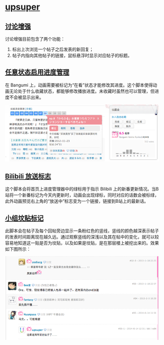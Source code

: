# [upsuper](http://bangumi.tv/user/upsuper)

## [讨论增强](topic_enhancement.user.js?raw=true)

讨论增强目前包含了两个功能：

1. 标出上次浏览一个帖子之后发表的新回复；
2. 帖子内指向其他帖子的链接，鼠标悬浮时显示对应帖子的标题。

## [任意状态启用进度管理](ep_status_enabler.user.js?raw=true)

在 Bangumi 上，动画需要被标记为“在看”状态才能修改其进度。这个脚本使得动画无论处于什么收藏状态，都能够修改播放进度。未收藏时虽然也可以管理，但进度不会被显示出来。

![Screenshot](images/screenshot_ep_status_enabler.png "Screenshot")

## [Bilibili 放送标志](bilibili_onair.user.js?raw=true)

这个脚本会将首页上进度管理器中的绿标用于指示 Bilibili 上的新番更新情况。当B站将一个新番标记为今天内更新时，动画会出现绿标，同时对应的话数会被标绿，此外动画预览右上角的“放送中”标志变为一个链接，链接到B站上的最新话。

## [小组坟贴标记](mark_old_topic.user.js?raw=true)

此脚本会在帖子及每个回帖旁边显示一条粉红色的竖线，竖线的颜色越深表示帖子的发表时间距离现在越久远。通过观察竖线的深浅以及其在帖中的变化，就可以较容易地知道这一贴是否为坟贴，以及如果是坟贴，是在那层楼上被挖出来的。效果如下图所示：

![Screenshot](images/screenshot_mark_old_topic.png "Screenshot")
